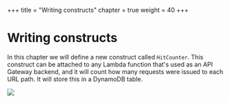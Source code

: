 +++
title = "Writing constructs"
chapter = true
weight = 40
+++

# Writing constructs

In this chapter we will define a new construct called `HitCounter`. This
construct can be attached to any Lambda function that's used as an API Gateway
backend, and it will count how many requests were issued to each URL path. It
will store this in a DynamoDB table.

![](images/hit-counter.png)
